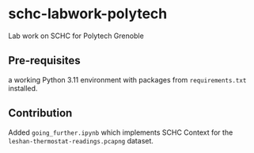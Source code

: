 # schc-labwork-polytech

Lab work on SCHC for Polytech Grenoble

## Pre-requisites

a working Python 3.11 environment with packages from `requirements.txt` installed.


## Contribution
Added `going_further.ipynb` which implements SCHC Context for the `leshan-thermostat-readings.pcapng` dataset.